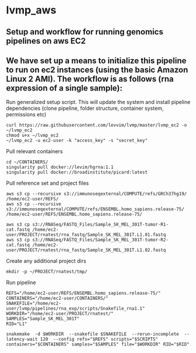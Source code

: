 # lvmp_aws
## Setup and workflow for running genomics pipelines on aws EC2
## We have set up a means to initialize this pipeline to run on ec2 instances (using the basic Amazon Linux 2 AMI). The workflow is as follows (rna expression of a single sample):

Run generalized setup script. This will update the system and install pipeline dependencies (clone pipeline, folder structure, container system, permissions etc)

    curl https://raw.githubusercontent.com/levvim/lvmp/master/lvmp_ec2 -o ~/lvmp_ec2
    chmod u+x ~/lvmp_ec2
    ~/lvmp_ec2 -u ec2-user -k "access_key" -s "secret_key"

Pull relevant containers

    cd ~/CONTAINERS/
    singularity pull docker://levim/hgrna:1.1
    singularity pull docker://broadinstitute/picard:latest

Pull reference set and project files

    aws s3 cp --recursive s3://immunoseqexternal/COMPUTE/refs/GRCh37hg19/ /home/ec2-user/REFS/
    aws s3 cp --recursive s3://immunoseqexternal/COMPUTE/refs/ENSEMBL.homo_sapiens.release-75/ /home/ec2-user/REFS/ENSEMBL.homo_sapiens.release-75/

    aws s3 cp s3://RNASeq/FASTQ_Files/Sample_SK_MEL_301T-tumor-R1-cat.fastq /home/ec2-user/PROJECT/rnatest/rna_fastq/Sample_SK_MEL_301T.L1.01.fastq
    aws s3 cp s3://RNASeq/FASTQ_Files/Sample_SK_MEL_301T-tumor-R2-cat.fastq /home/ec2-user/PROJECT/rnatest/rna_fastq/Sample_SK_MEL_301T.L1.02.fastq

Create any additional project dirs

    mkdir -p ~/PROJECT/rnatest/tmp/

Run pipeline

    REFS="/home/ec2-user/REFS/ENSEMBL.homo_sapiens.release-75/"
    CONTAINERS="/home/ec2-user/CONTAINERS/"
    SNAKEFILE="/home/ec2-user/lvmp/pipelines/rna_exp/scripts/Snakefile_rna1.1"
    WORKDIR="/home/ec2-user/PROJECT/rnatest/"
    SAMPLES="Sample_SK_MEL_301T"
    RID="L1"

    snakemake  -d $WORKDIR  --snakefile $SNAKEFILE  --rerun-incomplete  --latency-wait 120  --config refs="$REFS" scripts="$SCRIPTS" containers="$CONTAINERS" samples="$SAMPLES" file="$WORKDIR" RID="$RID"
